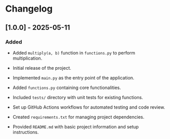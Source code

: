 # Changelog

## [1.0.0] - 2025-05-11

### Added
- Added `multiply(a, b)` function in `functions.py` to perform multiplication.   

- Initial release of the project.
- Implemented `main.py` as the entry point of the application.
- Added `functions.py` containing core functionalities.
- Included `tests/` directory with unit tests for existing functions.
- Set up GitHub Actions workflows for automated testing and code review.
- Created `requirements.txt` for managing project dependencies.
- Provided `README.md` with basic project information and setup instructions.
